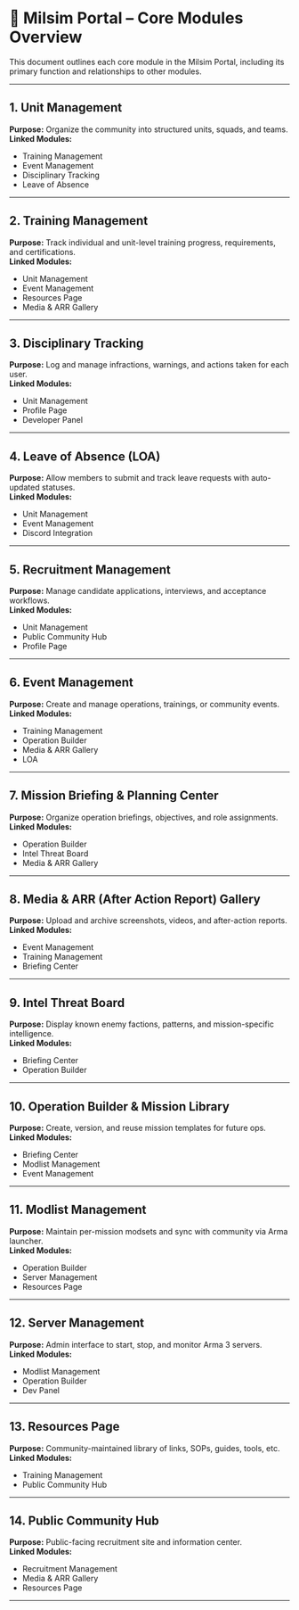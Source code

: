# 🧩 Milsim Portal – Core Modules Overview

This document outlines each core module in the Milsim Portal, including its primary function and relationships to other modules.

---

## 1. **Unit Management**
**Purpose:** Organize the community into structured units, squads, and teams.  
**Linked Modules:**  
- Training Management  
- Event Management  
- Disciplinary Tracking  
- Leave of Absence

---

## 2. **Training Management**
**Purpose:** Track individual and unit-level training progress, requirements, and certifications.  
**Linked Modules:**  
- Unit Management  
- Event Management  
- Resources Page  
- Media & ARR Gallery

---

## 3. **Disciplinary Tracking**
**Purpose:** Log and manage infractions, warnings, and actions taken for each user.  
**Linked Modules:**  
- Unit Management  
- Profile Page  
- Developer Panel

---

## 4. **Leave of Absence (LOA)**
**Purpose:** Allow members to submit and track leave requests with auto-updated statuses.  
**Linked Modules:**  
- Unit Management  
- Event Management  
- Discord Integration

---

## 5. **Recruitment Management**
**Purpose:** Manage candidate applications, interviews, and acceptance workflows.  
**Linked Modules:**  
- Unit Management  
- Public Community Hub  
- Profile Page

---

## 6. **Event Management**
**Purpose:** Create and manage operations, trainings, or community events.  
**Linked Modules:**  
- Training Management  
- Operation Builder  
- Media & ARR Gallery  
- LOA

---

## 7. **Mission Briefing & Planning Center**
**Purpose:** Organize operation briefings, objectives, and role assignments.  
**Linked Modules:**  
- Operation Builder  
- Intel Threat Board  
- Media & ARR Gallery

---

## 8. **Media & ARR (After Action Report) Gallery**
**Purpose:** Upload and archive screenshots, videos, and after-action reports.  
**Linked Modules:**  
- Event Management  
- Training Management  
- Briefing Center

---

## 9. **Intel Threat Board**
**Purpose:** Display known enemy factions, patterns, and mission-specific intelligence.  
**Linked Modules:**  
- Briefing Center  
- Operation Builder

---

## 10. **Operation Builder & Mission Library**
**Purpose:** Create, version, and reuse mission templates for future ops.  
**Linked Modules:**  
- Briefing Center  
- Modlist Management  
- Event Management

---

## 11. **Modlist Management**
**Purpose:** Maintain per-mission modsets and sync with community via Arma launcher.  
**Linked Modules:**  
- Operation Builder  
- Server Management  
- Resources Page

---

## 12. **Server Management**
**Purpose:** Admin interface to start, stop, and monitor Arma 3 servers.  
**Linked Modules:**  
- Modlist Management  
- Operation Builder  
- Dev Panel

---

## 13. **Resources Page**
**Purpose:** Community-maintained library of links, SOPs, guides, tools, etc.  
**Linked Modules:**  
- Training Management  
- Public Community Hub

---

## 14. **Public Community Hub**
**Purpose:** Public-facing recruitment site and information center.  
**Linked Modules:**  
- Recruitment Management  
- Media & ARR Gallery  
- Resources Page

---
